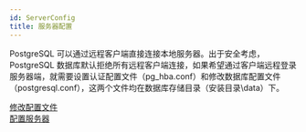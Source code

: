 ```yaml
---
id: ServerConfig
title: 服务器配置
---
```

PostgreSQL 可以通过远程客户端直接连接本地服务器。出于安全考虑， PostgreSQL
数据库默认拒绝所有远程客户端连接，如果希望通过客户端远程登录服务器端，就需要设置认证配置文件（pg_hba.conf）和修改数据库配置文件（postgresql.conf），这两个文件均在数据库存储目录（安装目录\data）下。

[修改配置文件](setPGconf)  
[配置服务器](PGsqlconf)


